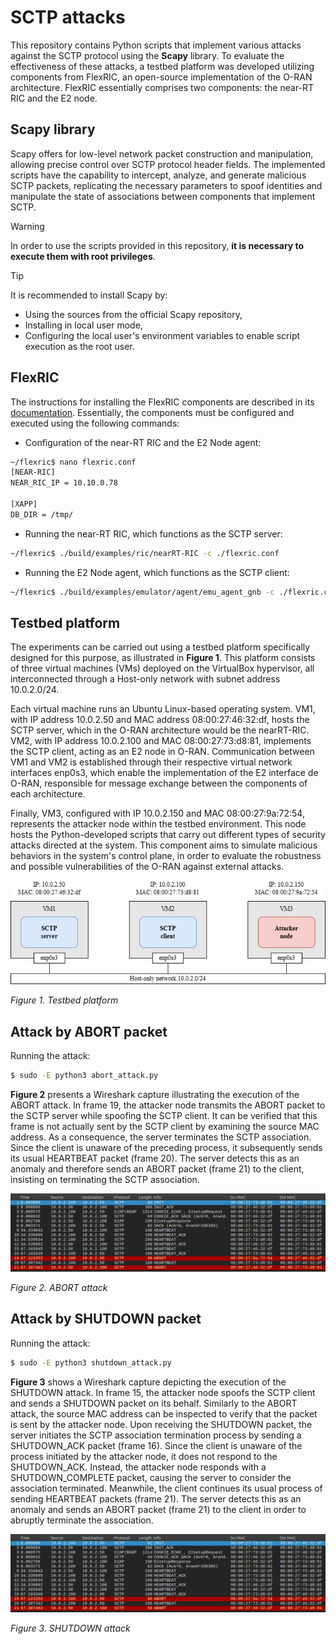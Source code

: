 # SCTP attacks

This repository contains Python scripts that implement various attacks against the SCTP protocol using the **Scapy** library. To evaluate the effectiveness of these attacks, a testbed platform was developed utilizing components from FlexRIC, an open-source implementation of the O-RAN architecture. FlexRIC essentially comprises two components: the near-RT RIC and the E2 node.

## Scapy library

Scapy offers for low-level network packet construction and manipulation, allowing precise control over SCTP protocol header fields. The implemented scripts have the capability to intercept, analyze, and generate malicious SCTP packets, replicating the necessary parameters to spoof identities and manipulate the state of associations between components that implement SCTP.

> [!WARNING]
> In order to use the scripts provided in this repository, **it is necessary to execute them with root privileges**.


> [!TIP]
> It is recommended to install Scapy by:
> - Using the sources from the official Scapy repository,
> - Installing in local user mode,
> - Configuring the local user's environment variables to enable script execution as the root user.


## FlexRIC

The instructions for installing the FlexRIC components are described in its [documentation](https://gitlab.eurecom.fr/mosaic5g/flexric). Essentially, the components must be configured and executed using the following commands:

- Configuration of the near-RT RIC and the E2 Node agent:

```bash
~/flexric$ nano flexric.conf
[NEAR-RIC]
NEAR_RIC_IP = 10.10.0.78

[XAPP]
DB_DIR = /tmp/
```

- Running the near-RT RIC, which functions as the SCTP server:

```bash
~/flexric$ ./build/examples/ric/nearRT-RIC -c ./flexric.conf 
```

- Running the E2 Node agent, which functions as the SCTP client:

```bash
~/flexric$ ./build/examples/emulator/agent/emu_agent_gnb -c ./flexric.conf 
```

## Testbed platform 

The experiments can be carried out using a testbed platform specifically designed for this purpose, as illustrated in **Figure 1**. This platform consists of three virtual machines (VMs) deployed on the VirtualBox hypervisor, all interconnected through a Host-only network with subnet address 10.0.2.0/24. 

Each virtual machine runs an Ubuntu Linux-based operating system. VM1, with IP address 10.0.2.50 and MAC address 08:00:27:46:32:df, hosts the SCTP server, which in the O-RAN architecture would be the nearRT-RIC. VM2, with IP address 10.0.2.100 and MAC 08:00:27:73:d8:81, implements the SCTP client, acting as an E2 node in O-RAN. Communication between VM1 and VM2 is established through their respective virtual network interfaces enp0s3, which enable the implementation of the E2 interface de O-RAN, responsible for message exchange between the components of each architecture. 

Finally, VM3, configured with IP 10.0.2.150 and MAC 08:00:27:9a:72:54, represents the attacker node within the testbed environment. This node hosts the Python-developed scripts that carry out different types of security attacks directed at the system. This component aims to simulate malicious behaviors in the system's control plane, in order to evaluate the robustness and possible vulnerabilities of the O-RAN against external attacks. 

![Testbed platform](images/Testbed.png)

_Figure 1. Testbed platform_

## Attack by ABORT packet

Running the attack:

```bash
$ sudo -E python3 abort_attack.py 
```

**Figure 2** presents a Wireshark capture illustrating the execution of the ABORT attack. In frame 19, the attacker node transmits the ABORT packet to the SCTP server while spoofing the SCTP client. It can be verified that this frame is not actually sent by the SCTP client by examining the source MAC address. As a consequence, the server terminates the SCTP association. Since the client is unaware of the preceding process, it subsequently sends its usual HEARTBEAT packet (frame 20). The server detects this as an anomaly and therefore sends an ABORT packet (frame 21) to the client, insisting on terminating the SCTP association.

![Abort attack](images/FlexRIC-abort.png)

_Figure 2. ABORT attack_

## Attack by SHUTDOWN packet

Running the attack:

```bash
$ sudo -E python3 shutdown_attack.py 
```

**Figure 3** shows a Wireshark capture depicting the execution of the SHUTDOWN attack. In frame 15, the attacker node spoofs the SCTP client and sends a SHUTDOWN packet on its behalf. Similarly to the ABORT attack, the source MAC address can be inspected to verify that the packet is sent by the attacker node. Upon receiving the SHUTDOWN packet, the server initiates the SCTP association termination process by sending a SHUTDOWN_ACK packet (frame 16). Since the client is unaware of the process initiated by the attacker node, it does not respond to the SHUTDOWN_ACK. Instead, the attacker node responds with a SHUTDOWN_COMPLETE packet, causing the server to consider the association terminated. Meanwhile, the client continues its usual process of sending HEARTBEAT packets (frame 21). The server detects this as an anomaly and sends an ABORT packet (frame 21) to the client in order to abruptly terminate the association.

![Shutdown attack](images/FlexRIC-abort.png)

_Figure 3. SHUTDOWN attack_

